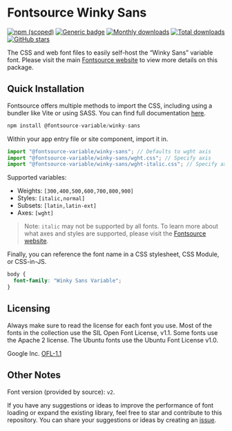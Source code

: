 # Fontsource Winky Sans

[![npm (scoped)](https://img.shields.io/npm/v/@fontsource-variable/winky-sans?color=brightgreen)](https://www.npmjs.com/package/@fontsource-variable/winky-sans) [![Generic badge](https://img.shields.io/badge/fontsource-passing-brightgreen)](https://github.com/fontsource/fontsource) [![Monthly downloads](https://badgen.net/npm/dm/@fontsource-variable/winky-sans)](https://github.com/fontsource/fontsource) [![Total downloads](https://badgen.net/npm/dt/@fontsource-variable/winky-sans)](https://github.com/fontsource/fontsource) [![GitHub stars](https://img.shields.io/github/stars/fontsource/fontsource.svg?style=social&label=Star)](https://github.com/fontsource/fontsource/stargazers)

The CSS and web font files to easily self-host the “Winky Sans” variable font. Please visit the main [Fontsource website](https://fontsource.org/fonts/winky-sans) to view more details on this package.

## Quick Installation

Fontsource offers multiple methods to import the CSS, including using a bundler like Vite or using SASS. You can find full documentation [here](https://fontsource.org/docs/getting-started/introduction).

```javascript
npm install @fontsource-variable/winky-sans
```

Within your app entry file or site component, import it in.

```javascript
import "@fontsource-variable/winky-sans"; // Defaults to wght axis
import "@fontsource-variable/winky-sans/wght.css"; // Specify axis
import "@fontsource-variable/winky-sans/wght-italic.css"; // Specify axis and style
```

Supported variables:
- Weights: `[300,400,500,600,700,800,900]`
- Styles: `[italic,normal]`
- Subsets: `[latin,latin-ext]`
- Axes: `[wght]`

> Note: `italic` may not be supported by all fonts. To learn more about what axes and styles are supported, please visit the [Fontsource website](https://fontsource.org/fonts/winky-sans).

Finally, you can reference the font name in a CSS stylesheet, CSS Module, or CSS-in-JS.

```css
body {
  font-family: "Winky Sans Variable";
}
```

## Licensing
Always make sure to read the license for each font you use. Most of the fonts in the collection use the SIL Open Font License, v1.1. Some fonts use the Apache 2 license. The Ubuntu fonts use the Ubuntu Font License v1.0.

Google Inc.
[OFL-1.1](http://scripts.sil.org/OFL)

## Other Notes
Font version (provided by source): `v2`.

If you have any suggestions or ideas to improve the performance of font loading or expand the existing library, feel free to star and contribute to this repository. You can share your suggestions or ideas by creating an [issue](https://github.com/fontsource/fontsource/issues).